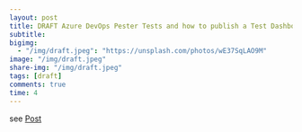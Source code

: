 ```yaml
---
layout: post
title: DRAFT Azure DevOps Pester Tests and how to publish a Test Dashboard
subtitle:
bigimg:
  - "/img/draft.jpeg": "https://unsplash.com/photos/wE37SqLAO9M"
image: "/img/draft.jpeg"
share-img: "/img/draft.jpeg"
tags: [draft]
comments: true
time: 4
---
```


see [Post](/2019-08-23-Azure-DevOps-Test-Dashboard)
